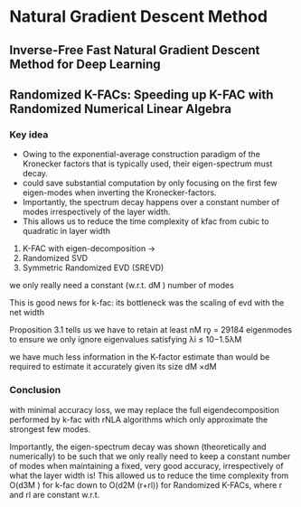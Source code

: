# Natural Gradient Descent Method 

## Inverse-Free Fast Natural Gradient Descent Method for Deep Learning

## Randomized K-FACs: Speeding up K-FAC with  Randomized Numerical Linear Algebra

### Key idea

- Owing to the exponential-average construction paradigm of the Kronecker factors that is typically used, their eigen-spectrum must decay.
- could save substantial computation by only focusing on the first few eigen-modes when inverting the Kronecker-factors. 
- Importantly, the spectrum decay happens over a constant number of modes irrespectively of the layer width. 
- This allows us to reduce the time complexity of kfac from cubic to quadratic in layer width

1. K-FAC with eigen-decomposition ->
2. Randomized SVD
3. Symmetric Randomized EVD (SREVD)

we only really need a constant (w.r.t. dM ) number of modes

This is good news for k-fac: its bottleneck was the scaling of evd with the net width

Proposition 3.1 tells us we have to retain at least nM rǫ = 29184 eigenmodes to ensure we only ignore eigenvalues satisfying λi ≤ 10−1.5λM

we have much less information in the K-factor estimate than would be required to estimate it accurately given its size dM ×dM

### Conclusion
with minimal accuracy loss, we may replace the full eigendecomposition performed by k-fac with rNLA algorithms which only approximate the strongest few modes.

Importantly, the eigen-spectrum decay was shown (theoretically and numerically) to be such that we only really need to keep a constant number of modes when maintaining a fixed, very good accuracy, irrespectively of what the layer width is! This allowed us to reduce the time complexity from O(d3M ) for k-fac  down to O(d2M (r+rl)) for Randomized K-FACs, where r and rl are constant w.r.t.